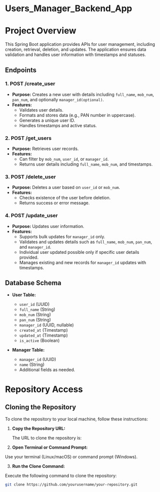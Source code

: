 # Users_Manager_Backend_App

# Project Overview

This Spring Boot application provides APIs for user management, including creation, retrieval, deletion, and updates. The application ensures data validation and handles user information with timestamps and statuses.

## Endpoints

### **1. POST /create_user**

- **Purpose:** Creates a new user with details including `full_name`, `mob_num`, `pan_num`, and optionally `manager_id(optional)`.
- **Features:**
  - Validates user details.
  - Formats and stores data (e.g., PAN number in uppercase).
  - Generates a unique user ID.
  - Handles timestamps and active status.

### **2. POST /get_users**

- **Purpose:** Retrieves user records.
- **Features:**
  - Can filter by `mob_num`, `user_id`, or `manager_id`.
  - Returns user details including `full_name`, `mob_num`, and timestamps.

### **3. POST /delete_user**

- **Purpose:** Deletes a user based on `user_id` or `mob_num`.
- **Features:**
  - Checks existence of the user before deletion.
  - Returns success or error message.

### **4. POST /update_user**

- **Purpose:** Updates user information.
- **Features:**
  - Supports bulk updates for `manager_id` only.
  - Validates and updates details such as `full_name`, `mob_num`, `pan_num`, and `manager_id`.
  - Individual user updated possible only if specific user details provided.
  - Manages existing and new records for `manager_id` updates with timestamps.

## Database Schema

- **User Table:**
  - `user_id` (UUID)
  - `full_name` (String)
  - `mob_num` (String)
  - `pan_num` (String)
  - `manager_id` (UUID, nullable)
  - `created_at` (Timestamp)
  - `updated_at` (Timestamp)
  - `is_active` (Boolean)

- **Manager Table:**
  - `manager_id` (UUID)
  - `name` (String)
  - Additional fields as needed.

# Repository Access

## Cloning the Repository

To clone the repository to your local machine, follow these instructions:

1. **Copy the Repository URL:**

   The URL to clone the repository is:


2. **Open Terminal or Command Prompt:**

Use your terminal (Linux/macOS) or command prompt (Windows).

3. **Run the Clone Command:**

Execute the following command to clone the repository:

```bash
git clone https://github.com/yourusername/your-repository.git
